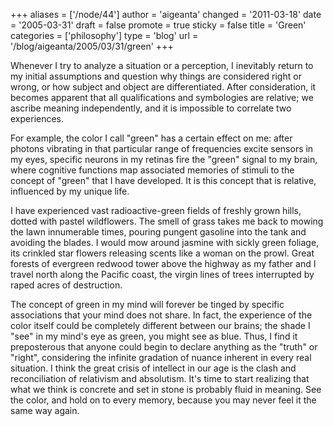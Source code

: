 +++
aliases = ['/node/44']
author = 'aigeanta'
changed = '2011-03-18'
date = '2005-03-31'
draft = false
promote = true
sticky = false
title = 'Green'
categories = ['philosophy']
type = 'blog'
url = '/blog/aigeanta/2005/03/31/green'
+++
<p>Whenever I try to analyze a situation or a perception, I inevitably return to my initial assumptions and question why  things are considered right or wrong, or how subject and object are differentiated. After consideration, it becomes apparent that all qualifications and symbologies are relative; we ascribe meaning independently, and it is impossible to correlate two experiences.</p>
<p>For example, the color I call "green" has a certain effect on me: after photons vibrating in that particular range of frequencies excite sensors in my eyes, specific neurons in my retinas fire the "green" signal to my brain, where cognitive functions map associated memories of stimuli to the concept of "green" that I have developed. It is this concept that is relative, influenced by my unique life.</p><p>I have experienced vast radioactive-green fields of freshly grown hills, dotted with pastel wildflowers. The smell of grass takes me back to mowing the lawn innumerable times, pouring pungent gasoline into the tank and avoiding the blades. I would mow around jasmine with sickly green foliage, its crinkled star flowers releasing scents like a woman on the prowl. Great forests of evergreen redwood tower above the highway as my father and I travel north along the Pacific coast, the virgin lines of trees interrupted by raped acres of destruction.</p><p>The concept of green in my mind will forever be tinged by specific associations that your mind does not share. In fact, the experience of the color itself could be completely different between our brains; the shade I "see" in my mind's eye as green, you might see as blue. Thus, I find it preposterous that anyone could begin to declare anything as the "truth" or "right", considering the infinite gradation of nuance inherent in every real situation. I think the great crisis of intellect in our age is the clash and reconciliation of relativism and absolutism. It's time to start realizing that what we think is concrete and set in stone is probably fluid in meaning. See the color, and hold on to every memory, because you may never feel it the same way again.</p>


